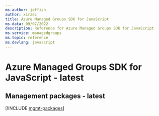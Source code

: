 ```yaml
---
ms.author: jeffish
author: xirzec
title: Azure Managed Groups SDK for JavaScript
ms.data: 09/07/2022
description: Reference for Azure Managed Groups SDK for JavaScript
ms.service: managedgroups
ms.topic: reference
ms.devlang: javascript
---
```

# Azure Managed Groups SDK for JavaScript - latest

## Management packages - latest
[!INCLUDE [mgmt-packages](managed-groups-mgmt-index.md)]
